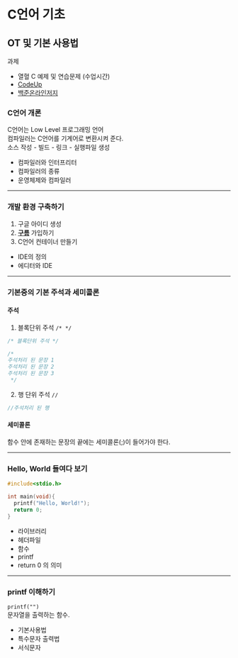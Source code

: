 # C언어 기초

## OT 및 기본 사용법

과제  
* 열혈 C 예제 및 연습문제 (수업시간)
* [CodeUp](http://codeup.kr/JudgeOnline/problemset.php)
* [백준온라인저지](https://www.acmicpc.net/)


### C언어 개론
C언어는 Low Level 프로그래밍 언어  
컴파일러는 C언어를 기계어로 변환시켜 준다.  
소스 작성 - 빌드 - 링크 - 실행파일 생성  

* 컴파일러와 인터프리터
* 컴파일러의 종류
* 운영체제와 컴파일러

***

### 개발 환경 구축하기
1. 구글 아이디 생성
2. __[구름](https://ide.goorm.io)__ 가입하기
3. C언어 컨테이너 만들기


* IDE의 정의
* 에디터와 IDE

***
### 기본중의 기본 주석과 세미콜론

#### 주석
1. 블록단위 주석 `/* */`

  ```c
  /* 블록단위 주석 */

  /*
  주석처리 된 문장 1
  주석처리 된 문장 2
  주석처리 된 문장 3
   */
  ```

2. 행 단위 주석 `//`

  ```c
  //주석처리 된 행
  ```

#### 세미콜론
함수 안에 존재하는 문장의 끝에는 세미콜론(;)이 들어가야 한다.

***

### Hello, World 들여다 보기


```c
#include<stdio.h>

int main(void){
  printf("Hello, World!");
  return 0;
}
```
* 라이브러리
* 헤더파일
* 함수
* printf
* return 0 의 의미

***

### printf 이해하기

`printf("")`  
문자열을 출력하는 함수.

* 기본사용법
* 특수문자 출력법
* 서식문자
